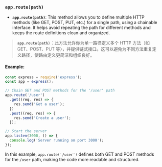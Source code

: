 ### `app.route(path)`

- **`app.route(path)`**: This method allows you to define multiple HTTP methods (like GET, POST, PUT, etc.) for a single path, using a chainable interface. It helps avoid repeating the path for different methods and keeps the route definitions clean and organized.

> **`app.route(path)`**：此方法允许你为单一路径定义多个 HTTP 方法（如 GET、POST、PUT 等），并提供链式接口。这可以避免为不同方法重复定义路径，使路由定义更简洁和组织良好。

#### Example:

```js
const express = require('express');
const app = express();

// Chain GET and POST methods for the '/user' path
app.route('/user')
  .get((req, res) => {
    res.send('Get a user');
  })
  .post((req, res) => {
    res.send('Create a user');
  });

// Start the server
app.listen(3000, () => {
  console.log('Server running on port 3000');
});
```

In this example, `app.route('/user')` defines both GET and POST methods for the `/user` path, making the code more readable and structured.